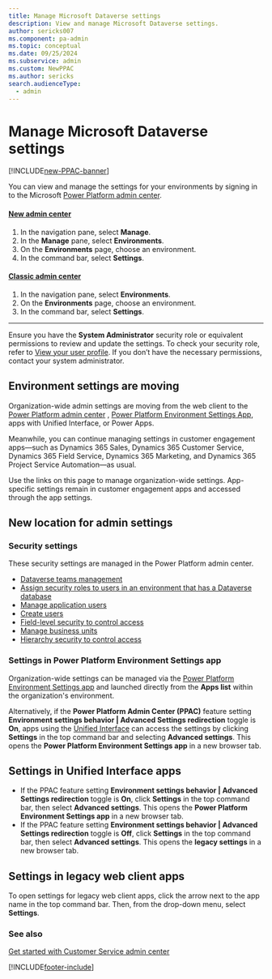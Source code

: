 ```yaml
---
title: Manage Microsoft Dataverse settings 
description: View and manage Microsoft Dataverse settings.
author: sericks007
ms.component: pa-admin
ms.topic: conceptual
ms.date: 09/25/2024
ms.subservice: admin
ms.custom: NewPPAC
ms.author: sericks
search.audienceType: 
  - admin
---
```

# Manage Microsoft Dataverse settings

[!INCLUDE[new-PPAC-banner](~/includes/new-PPAC-banner.md)]

You can view and manage the settings for your environments by signing in to the Microsoft [Power Platform admin center](https://admin.powerplatform.microsoft.com).

#### [New admin center](#tab/new)
1. In the navigation pane, select **Manage**.
1. In the **Manage** pane, select **Environments**.
1. On the **Environments** page, choose an environment.
1. In the command bar, select **Settings**. 

#### [Classic admin center](#tab/classic)
1. In the navigation pane, select **Environments**.
1. On the **Environments** page, choose an environment.
1. In the command bar, select **Settings**.  
---

Ensure you have the **System Administrator** security role or equivalent permissions to review and update the settings. To check your security role, refer to [View your user profile](/powerapps/user/view-your-user-profile). If you don’t have the necessary permissions, contact your system administrator.

## Environment settings are moving

Organization-wide admin settings are moving from the web client to the [Power Platform admin center](https://admin.powerplatform.microsoft.com) , [Power Platform Environment Settings App](environment-settings-app.md), apps with Unified Interface, or Power Apps. 

Meanwhile, you can continue managing settings in customer engagement apps—such as Dynamics 365 Sales, Dynamics 365 Customer Service, Dynamics 365 Field Service, Dynamics 365 Marketing, and Dynamics 365 Project Service Automation—as usual.

Use the links on this page to manage organization-wide settings. App-specific settings remain in customer engagement apps and accessed through the app settings.

## New location for admin settings

### Security settings

These security settings are managed in the Power Platform admin center.

- [Dataverse teams management](manage-teams.md)
- [Assign security roles to users in an environment that has a Dataverse database](database-security-configure.md#assign-security-roles-to-users-in-an-environment-that-has-a-dataverse-database)
- [Manage application users](manage-application-users.md)
- [Create users](create-users.md)
- [Field-level security to control access](field-level-security.md)
- [Manage business units](create-edit-business-units.md)
- [Hierarchy security to control access](hierarchy-security.md)

### Settings in Power Platform Environment Settings app

Organization-wide settings can be managed via the [Power Platform Environment Settings app](environment-settings-app.md) and launched directly from the **Apps list** within the organization's environment.

Alternatively, if the **Power Platform Admin Center (PPAC)** feature setting **Environment settings behavior | Advanced Settings redirection** toggle is **On**, apps using the [Unified Interface](about-unified-interface.md) can access the settings by clicking **Settings** in the top command bar and selecting **Advanced settings**. This opens the **Power Platform Environment Settings app** in a new browser tab.

## Settings in Unified Interface apps
- If the PPAC feature setting **Environment settings behavior | Advanced Settings redirection** toggle is **On**, click **Settings** in the top command bar, then select **Advanced settings**. This opens the **Power Platform Environment Settings app** in a new browser tab.
- If the PPAC feature setting **Environment settings behavior | Advanced Settings redirection** toggle is **Off**, click **Settings** in the top command bar, then select **Advanced settings**. This opens the **legacy settings** in a new browser tab.

## Settings in legacy web client apps

To open settings for legacy web client apps, click the arrow next to the app name in the top command bar. Then, from the drop-down menu, select **Settings**. 

### See also
[Get started with Customer Service admin center](/dynamics365/customer-service/cs-admin-center)



[!INCLUDE[footer-include](../includes/footer-banner.md)]
